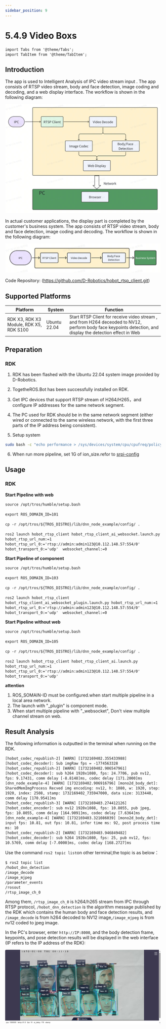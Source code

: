 ```yaml
---
sidebar_position: 9
---
```


# 5.4.9 Video Boxs

```mdx-code-block
import Tabs from '@theme/Tabs';
import TabItem from '@theme/TabItem';
```

## Introduction

The app is used to Intelligent Analysis of IPC video stream input . The app consists of RTSP video stream, body and face
detection, image coding and decoding, and a web display interface. The workflow is shown in the following diagram:

![](/../static/img/05_Robot_development/04_apps/image/video_boxs/video_boxs_workflow.jpg)

In actual customer applications, the display part is completed by the customer's business system. The app consists of
RTSP video stream, body and face detection, image coding and decoding. The workflow is shown in the following diagram:

![](/../static/img/05_Robot_development/04_apps/image/video_boxs/video_boxs_workflow2.jpg)

Code Repository:  (https://github.com/D-Robotics/hobot_rtsp_client.git)

## Supported Platforms

| Platform                      | System       | Function                                                                                                                                                     |
|-------------------------------|--------------|--------------------------------------------------------------------------------------------------------------------------------------------------------------|
| RDK X3, RDK X3 Module, RDK X5, RDK S100 | Ubuntu 22.04 | Start RTSP Client for receive video stream , and from H264 deceoded to NV12,  perform body face keypoints detection, and display the detection effect in Web |

## Preparation

### RDK

1. RDK has been flashed with the Ubuntu 22.04 system image provided by D-Robotics.

2. TogetheROS.Bot has been successfully installed on RDK.


3. Get IPC devices that support RTSP stream of H264/H265，and configure IP addresses for the same network segment.

4. The PC used for RDK should be in the same network segment (either wired or connected to the same wireless network,
   with the first three parts of the IP address being consistent).

5. Setup system

```bash
sudo bash -c "echo performance > /sys/devices/system/cpu/cpufreq/policy0/scaling_governor"
``` 

6. When run more pipeline, set 1G of ion_size.refor
   to [srpi-config](https://developer.d-robotics.cc/rdk_doc/System_configuration/srpi-config)

## Usage

### RDK

**Start Pipeline with web**

<Tabs groupId="tros-distro">

<TabItem value="humble" label="Humble">

```shell
source /opt/tros/humble/setup.bash

export ROS_DOMAIN_ID=101

cp -r /opt/tros/${TROS_DISTRO}/lib/dnn_node_example/config/ .

ros2 launch hobot_rtsp_client hobot_rtsp_client_ai_websocket.launch.py hobot_rtsp_url_num:=1 hobot_rtsp_url_0:='rtsp://admin:admin123@10.112.148.57:554/0' hobot_transport_0:='udp'  websocket_channel:=0
```

</TabItem>

</Tabs>

**Start Pipeline of component**

<Tabs groupId="tros-distro">

<TabItem value="humble" label="Humble">

```shell
source /opt/tros/humble/setup.bash

export ROS_DOMAIN_ID=103

cp -r /opt/tros/${TROS_DISTRO}/lib/dnn_node_example/config/ .

ros2 launch hobot_rtsp_client hobot_rtsp_client_ai_websocket_plugin.launch.py hobot_rtsp_url_num:=1 hobot_rtsp_url_0:='rtsp://admin:admin123@10.112.148.57:554/0' hobot_transport_0:='udp'  websocket_channel:=0
```

</TabItem>

</Tabs>


**Start Pipeline without web**

<Tabs groupId="tros-distro">

<TabItem value="humble" label="Humble">

```shell
source /opt/tros/humble/setup.bash

export ROS_DOMAIN_ID=105

cp -r /opt/tros/${TROS_DISTRO}/lib/dnn_node_example/config/ .

ros2 launch hobot_rtsp_client hobot_rtsp_client_ai.launch.py hobot_rtsp_url_num:=1 hobot_rtsp_url_0:='rtsp://admin:admin123@10.112.148.57:554/0' hobot_transport_0:='udp'
```

</TabItem>

</Tabs>


**attention**

1. ROS_SOMAIN-ID must be configured.when start multiple pipeline in a local area network.
2. The launch with "_plugin" is component mode.
3. When start multiple pipeline with "_websocket", Don't view multiple channel stream on web.

## Result Analysis

The following information is outputted in the terminal when running on the RDK.

```text
[hobot_codec_republish-2] [WARN] [1732169402.355433988] [hobot_codec_decoder]: Sub imgRaw fps = -1774563328
[hobot_codec_republish-2] [WARN] [1732169402.906547961] [hobot_codec_decoder]: sub h264 1920x1080, fps: 24.7706, pub nv12, fps: 9.17431, comm delay [-8.8148]ms, codec delay [171.2000]ms
[dnn_node_example-4] [WARN] [1732169402.906916796] [mono2d_body_det]: SharedMemImgProcess Recved img encoding: nv12, h: 1080, w: 1920, step: 1920, index: 2508, stamp: 1732169402_735947000, data size: 3133440, comm delay [170.9541]ms
[hobot_codec_republish-3] [WARN] [1732169403.274412126] [hobot_codec_encoder]: sub nv12 1920x1088, fps: 10.8055, pub jpeg, fps: 10.8055, comm delay [164.9091]ms, codec delay [7.6364]ms
[dnn_node_example-4] [WARN] [1732169403.321086039] [mono2d_body_det]: input fps: 10.81, out fps: 10.81, infer time ms: 92, post process time ms: 10
[hobot_codec_republish-2] [WARN] [1732169403.946849482] [hobot_codec_decoder]: sub h264 1920x1080, fps: 25, pub nv12, fps: 10.5769, comm delay [-7.0000]ms, codec delay [168.2727]ms

```

Use the command `ros2 topic list`on other terminal,the topic is as below：

```shell
$ ros2 topic list
/hobot_dnn_detection
/image_decode
/image_mjpeg
/parameter_events
/rosout
/rtsp_image_ch_0

```

Among them, `/rtsp_image_ch_0` is h264/h265 stream from IPC through RTSP protocol, `/hobot_dnn_detection` is the
algorithm message published by the RDK which contains the human body and face detection results, and `/image_decode` is
from h264 decoded to NV12 image,`/image_mjpeg` is from nv12 coded to jpeg image.

In the PC's browser, enter `http://IP:8000`, and the body detection frame, keypoints, and pose detection results will be
displayed in the web interface (IP refers to the IP address of the RDK):

![](/../static/img/05_Robot_development/04_apps/image/video_boxs/video_box_detection.jpg)